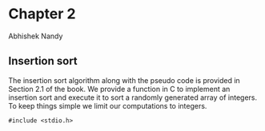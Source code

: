 Chapter 2
================
Abhishek Nandy

Insertion sort
--------------

The insertion sort algorithm along with the pseudo code is provided in Section 2.1 of the book. We provide a function in C to implement an insertion sort and execute it to sort a randomly generated array of integers. To keep things simple we limit our computations to integers.

``` rcpp
#include <stdio.h>
```
